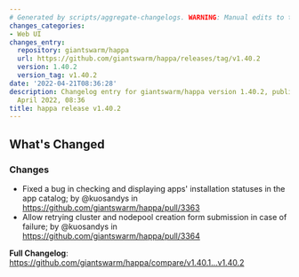 ```yaml
---
# Generated by scripts/aggregate-changelogs. WARNING: Manual edits to this files will be overwritten.
changes_categories:
- Web UI
changes_entry:
  repository: giantswarm/happa
  url: https://github.com/giantswarm/happa/releases/tag/v1.40.2
  version: 1.40.2
  version_tag: v1.40.2
date: '2022-04-21T08:36:28'
description: Changelog entry for giantswarm/happa version 1.40.2, published on 21
  April 2022, 08:36
title: happa release v1.40.2
---
```


<!-- Release notes generated using configuration in .github/release.yml at main -->

## What's Changed
### Changes
* Fixed a bug in checking and displaying apps' installation statuses in the app catalog; by @kuosandys in https://github.com/giantswarm/happa/pull/3363
* Allow retrying cluster and nodepool creation form submission in case of failure; by @kuosandys in https://github.com/giantswarm/happa/pull/3364


**Full Changelog**: https://github.com/giantswarm/happa/compare/v1.40.1...v1.40.2

